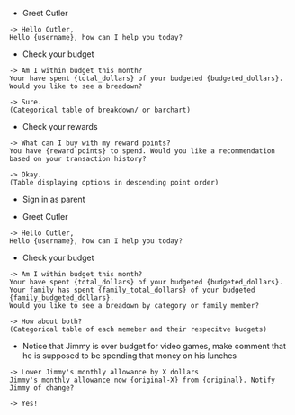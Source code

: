 * Greet Cutler

```
-> Hello Cutler,
Hello {username}, how can I help you today?
```

* Check your budget

```
-> Am I within budget this month?
Your have spent {total_dollars} of your budgeted {budgeted_dollars}.
Would you like to see a breadown?

-> Sure.
(Categorical table of breakdown/ or barchart)
```

* Check your rewards

```
-> What can I buy with my reward points?
You have {reward points} to spend. Would you like a recommendation based on your transaction history?

-> Okay.
(Table displaying options in descending point order)
```
* Sign in as parent

* Greet Cutler
```
-> Hello Cutler,
Hello {username}, how can I help you today?
```

* Check your budget

```
-> Am I within budget this month?
Your have spent {total_dollars} of your budgeted {budgeted_dollars}.
Your family has spent {family_total_dollars} of your budgeted {family_budgeted_dollars}.
Would you like to see a breadown by category or family member?

-> How about both?
(Categorical table of each memeber and their respecitve budgets)
```

* Notice that Jimmy is over budget for video games, make comment that he is supposed to be spending that money on his lunches

```
-> Lower Jimmy's monthly allowance by X dollars
Jimmy's monthly allowance now {original-X} from {original}. Notify Jimmy of change?

-> Yes!
```
